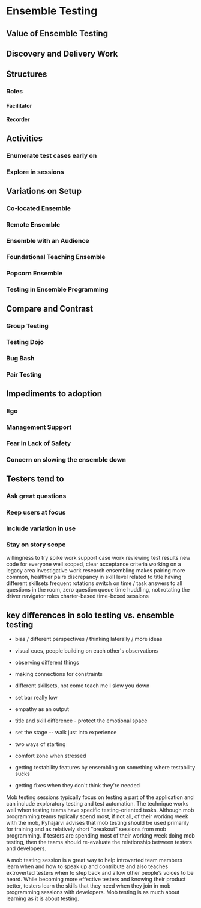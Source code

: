 # Ensemble Testing

## Value of Ensemble Testing

## Discovery and Delivery Work

## Structures

### Roles

#### Facilitator

#### Recorder

## Activities

### Enumerate test cases early on

### Explore in sessions

## Variations on Setup

### Co-located Ensemble

### Remote Ensemble

### Ensemble with an Audience

### Foundational Teaching Ensemble

### Popcorn Ensemble

### Testing in Ensemble Programming


## Compare and Contrast

### Group Testing

### Testing Dojo

### Bug Bash

### Pair Testing


## Impediments to adoption

### Ego

### Management Support

### Fear in Lack of Safety

### Concern on slowing the ensemble down


## Testers tend to

### Ask great questions

### Keep users at focus

### Include variation in use

### Stay on story scope

willingness to try
spike work
support case work
reviewing test results
new code for everyone
well scoped, clear acceptance criteria
working on a legacy area
investigative work
research
ensembling makes pairing more common, healthier pairs
discrepancy in skill level related to title
having different skillsets
frequent rotations
switch on time / task
answers to all questions in the room, zero question queue time
huddling, not rotating the driver navigator roles
charter-based time-boxed sessions

## key differences in solo testing vs. ensemble testing
- bias / different perspectives / thinking laterally / more ideas
- visual cues, people building on each other's observations
- observing different things
- making connections for constraints
- different skillsets, not come teach me I slow you down
- set bar really low
- empathy as an output
- title and skill difference - protect the emotional space
- set the stage -- walk just into experience
- two ways of starting
- comfort zone when stressed

- getting testability features by ensembling on something where testability sucks
- getting fixes when they don't think they're needed

Mob testing sessions typically focus on testing a part of the application and can include exploratory testing and test automation. The technique works well when testing teams have specific testing-oriented tasks. Although mob programming teams typically spend most, if not all, of their working week with the mob, Pyhäjärvi advises that mob testing should be used primarily for training and as relatively short "breakout" sessions from mob programming. If testers are spending most of their working week doing mob testing, then the teams should re-evaluate the relationship between testers and developers.

A mob testing session is a great way to help introverted team members learn when and how to speak up and contribute and also teaches extroverted testers when to step back and allow other people’s voices to be heard. While becoming more effective testers and knowing their product better, testers learn the skills that they need when they join in mob programming sessions with developers. Mob testing is as much about learning as it is about testing.